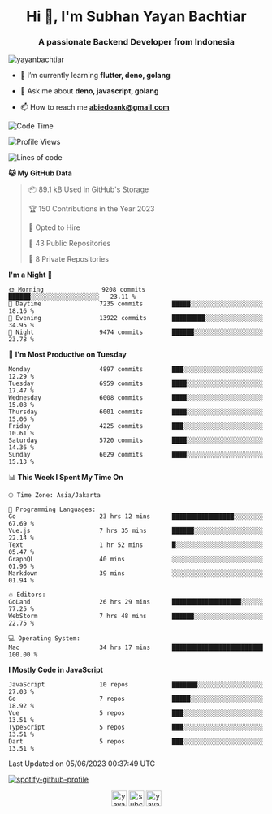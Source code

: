 <h1 align="center">Hi 👋, I'm Subhan Yayan Bachtiar</h1>
<h3 align="center">A passionate Backend Developer from Indonesia</h3>

<p align="left"> <img src="https://komarev.com/ghpvc/?username=yayanbachtiar" alt="yayanbachtiar" /> </p>

- 🌱 I’m currently learning **flutter, deno, golang**

- 💬 Ask me about **deno, javascript, golang**

- 📫 How to reach me **abiedoank@gmail.com**

<!--START_SECTION:waka-->
![Code Time](http://img.shields.io/badge/Code%20Time-5%2C431%20hrs%2020%20mins-blue)

![Profile Views](http://img.shields.io/badge/Profile%20Views-0-blue)

![Lines of code](https://img.shields.io/badge/From%20Hello%20World%20I%27ve%20Written-44.0%20million%20lines%20of%20code-blue)

**🐱 My GitHub Data** 

> 📦 89.1 kB Used in GitHub's Storage 
 > 
> 🏆 150 Contributions in the Year 2023
 > 
> 💼 Opted to Hire
 > 
> 📜 43 Public Repositories 
 > 
> 🔑 8 Private Repositories 
 > 
**I'm a Night 🦉** 

```text
🌞 Morning                9208 commits        ██████░░░░░░░░░░░░░░░░░░░   23.11 % 
🌆 Daytime                7235 commits        █████░░░░░░░░░░░░░░░░░░░░   18.16 % 
🌃 Evening                13922 commits       █████████░░░░░░░░░░░░░░░░   34.95 % 
🌙 Night                  9474 commits        ██████░░░░░░░░░░░░░░░░░░░   23.78 % 
```
📅 **I'm Most Productive on Tuesday** 

```text
Monday                   4897 commits        ███░░░░░░░░░░░░░░░░░░░░░░   12.29 % 
Tuesday                  6959 commits        ████░░░░░░░░░░░░░░░░░░░░░   17.47 % 
Wednesday                6008 commits        ████░░░░░░░░░░░░░░░░░░░░░   15.08 % 
Thursday                 6001 commits        ████░░░░░░░░░░░░░░░░░░░░░   15.06 % 
Friday                   4225 commits        ███░░░░░░░░░░░░░░░░░░░░░░   10.61 % 
Saturday                 5720 commits        ████░░░░░░░░░░░░░░░░░░░░░   14.36 % 
Sunday                   6029 commits        ████░░░░░░░░░░░░░░░░░░░░░   15.13 % 
```


📊 **This Week I Spent My Time On** 

```text
🕑︎ Time Zone: Asia/Jakarta

💬 Programming Languages: 
Go                       23 hrs 12 mins      █████████████████░░░░░░░░   67.69 % 
Vue.js                   7 hrs 35 mins       ██████░░░░░░░░░░░░░░░░░░░   22.14 % 
Text                     1 hr 52 mins        █░░░░░░░░░░░░░░░░░░░░░░░░   05.47 % 
GraphQL                  40 mins             ░░░░░░░░░░░░░░░░░░░░░░░░░   01.96 % 
Markdown                 39 mins             ░░░░░░░░░░░░░░░░░░░░░░░░░   01.94 % 

🔥 Editors: 
GoLand                   26 hrs 29 mins      ███████████████████░░░░░░   77.25 % 
WebStorm                 7 hrs 48 mins       ██████░░░░░░░░░░░░░░░░░░░   22.75 % 

💻 Operating System: 
Mac                      34 hrs 17 mins      █████████████████████████   100.00 % 
```

**I Mostly Code in JavaScript** 

```text
JavaScript               10 repos            ███████░░░░░░░░░░░░░░░░░░   27.03 % 
Go                       7 repos             █████░░░░░░░░░░░░░░░░░░░░   18.92 % 
Vue                      5 repos             ███░░░░░░░░░░░░░░░░░░░░░░   13.51 % 
TypeScript               5 repos             ███░░░░░░░░░░░░░░░░░░░░░░   13.51 % 
Dart                     5 repos             ███░░░░░░░░░░░░░░░░░░░░░░   13.51 % 
```




 Last Updated on 05/06/2023 00:37:49 UTC
<!--END_SECTION:waka-->

[![spotify-github-profile](https://spotify-github-profile.vercel.app/api/view?uid=31qtu2k4v3mbxp7clcmm6imuqq6e&cover_image=true&theme=default&show_offline=false&bar_color=53b14f&bar_color_cover=true)](https://github.com/kittinan/spotify-github-profile)


<p align="center">
<a href="https://dev.to/yayanbachtiar" target="blank"><img align="center" src="https://cdn.jsdelivr.net/npm/simple-icons@3.0.1/icons/dev-dot-to.svg" alt="yayanbachtiar" height="30" width="30" /></a>
<a href="https://linkedin.com/in/subchanyayanbachtiar" target="blank"><img align="center" src="https://cdn.jsdelivr.net/npm/simple-icons@3.0.1/icons/linkedin.svg" alt="subchanyayanbachtiar" height="30" width="30" /></a>
<a href="https://codesandbox.com/yayanbachtiar" target="blank"><img align="center" src="https://cdn.jsdelivr.net/npm/simple-icons@3.0.1/icons/codesandbox.svg" alt="yayanbachtiar" height="30" width="30" /></a>
</p>
